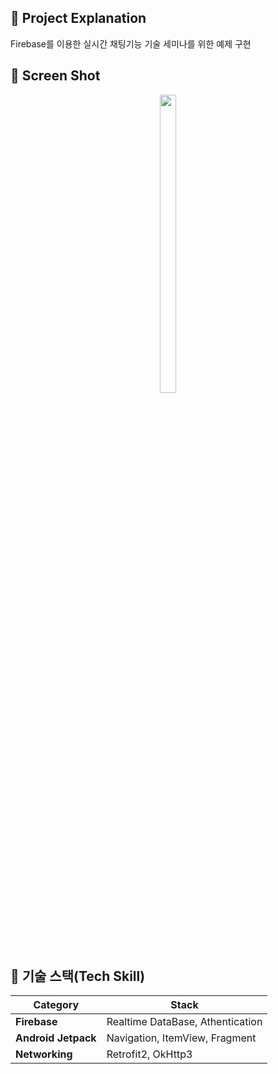 ## 📌 Project Explanation
    
Firebase를 이용한 실시간 채팅기능 기술 세미나를 위한 예제 구현



## 📌 Screen Shot
    
<p align="center">
<img src="[listener](https://user-images.githubusercontent.com/120348541/228721287-420734fb-945f-438e-8f95-f33b4ca85cff.PNG)" width="23%" height="35%">


## 📌 기술 스택(Tech Skill)
    
 | Category                                                   | Stack                                                   |
| ------------------------------------------------------------ | ------------------------------------------------------- |
| **Firebase**| Realtime DataBase, Athentication
| **Android Jetpack**| Navigation, ItemView, Fragment  |
| **Networking** | Retrofit2, OkHttp3           |
